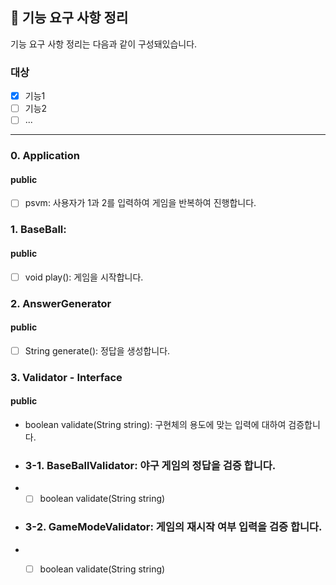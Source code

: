 ## 🚀 기능 요구 사항 정리
기능 요구 사항 정리는 다음과 같이 구성돼있습니다.

### 대상

- [x] 기능1
- [ ] 기능2
- [ ] ...

<hr>

### 0. Application
#### public
- [ ] psvm: 사용자가 1과 2를 입력하여 게임을 반복하여 진행합니다.


### 1. BaseBall: 
#### public
- [ ] void play(): 게임을 시작합니다.


### 2. AnswerGenerator
#### public
- [ ] String generate(): 정답을 생성합니다.


### 3. Validator - Interface
#### public
- boolean validate(String string): 구현체의 용도에 맞는 입력에 대하여 검증합니다.

- ### 3-1. BaseBallValidator: 야구 게임의 정답을 검증 합니다.
- - [ ] boolean validate(String string)

- ### 3-2. GameModeValidator: 게임의 재시작 여부 입력을 검증 합니다.
- - [ ] boolean validate(String string)

    